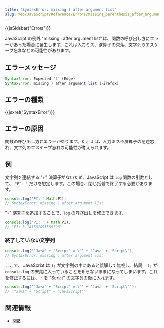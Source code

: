 ```yaml
---
title: "SyntaxError: missing ) after argument list"
slug: Web/JavaScript/Reference/Errors/Missing_parenthesis_after_argument_list
---
```


{{jsSidebar("Errors")}}

JavaScript の例外 "missing ) after argument list" は、関数の呼び出し方にエラーがあった場合に発生します。これは入力ミス、演算子の欠落、文字列のエスケープ忘れなどの可能性があります。

## エラーメッセージ

```js
SyntaxError: Expected ')' (Edge)
SyntaxError: missing ) after argument list (Firefox)
```

## エラーの種類

{{jsxref("SyntaxError")}}

## エラーの原因

関数の呼び出し方にエラーがあります。たとえば、入力ミスや演算子の記述忘れ、文字列のエスケープ忘れの可能性が考えられます。

## 例

文字列を連結する "+" 演算子がないため、JavaScript は `log` 関数の引数として、 `"PI: "` だけを想定します。この場合、閉じ括弧で終了する必要があります。

```js example-bad
console.log('PI: ' Math.PI);
// SyntaxError: missing ) after argument list
```

"`+`" 演算子を追加することで、`log` の呼び出しを修正できます。

```js example-good
console.log('PI: ' + Math.PI);
// "PI: 3.141592653589793"
```

### 終了していない文字列

```js example-bad
console.log('"Java" + "Script" = \"' + 'Java' + 'Script\");
// SyntaxError: missing ) after argument list
```

ここで、 JavaScript は `);` が文字列の中にあると誤解して無視し、結局、 `);` が `console.log` の末尾に入っていることを知らないままになってしまいます。これを修正するには、 `'` を "Script" の文字列の後に入れます。

```js example-good
console.log('"Java" + "Script" = \"' + 'Java' + 'Script\"');
// '"Java" + "Script" = "JavaScript"'
```

## 関連情報

- [関数](/ja/docs/Web/JavaScript/Guide/Functions)
